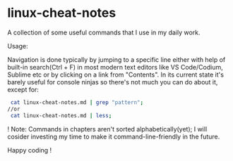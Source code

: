 # linux-cheat-notes
A collection of some useful commands that I use in my daily work.

Usage: 

   Navigation is done typically by jumping to a specific line either with help of built-in search(Ctrl + F) in most modern text editors like VS Code/Codium, Sublime etc or by clicking on a link from "Contents". In its current state it's barely useful for console ninjas so there's not much you can do about it, except for:

```Bash
 cat linux-cheat-notes.md | grep "pattern";
//or 
 cat linux-cheat-notes.md | less;
```
 
! Note:
   Commands in chapters aren't sorted alphabetically(yet);
   I will cosider investing my time to make it command-line-friendly in the future.

Happy coding !
